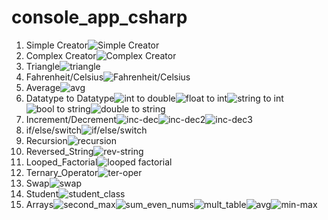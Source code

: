 # console_app_csharp
1. Simple Creator![Simple Creator](simple_picture.png)
2. Complex Creator![Complex Creator](complex_creator.png)
3. Triangle![triangle](triangle.png)
4. Fahrenheit/Celsius![Fahrenheit/Celsius](F-C.png)
5. Average![avg](avg.png)
6. Datatype to Datatype![int to double](int-double.png)![float to int](float-int.png)![string to int](string-int.png)![bool to string](bool-string.png)![double to string](double-string.png)
7. Increment/Decrement![inc-dec](inc-dec.png)![inc-dec2](inc-dec2.png)![inc-dec3](inc-dec3.png)
8. if/else/switch![if/else/switch](if-else-switch.png)
9. Recursion![recursion](recursion.png)
10. Reversed_String![rev-string](rev-string.png)
11. Looped_Factorial![looped factorial](looped_factorial.png)
12. Ternary_Operator![ter-oper](ter-oper.png)
13. Swap![swap](swap.png)
14. Student![student_class](student_class.png)
15. Arrays![second_max](second_max.png)![sum_even_nums](sum_even_nums.png)![mult_table](mult_table.png)![avg](avg_task2.png)![min-max](min-max.png)